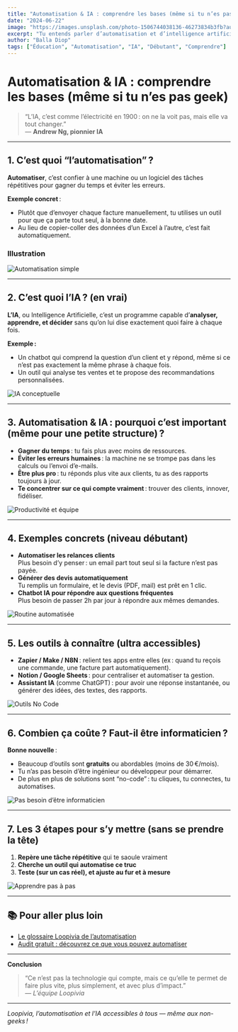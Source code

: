 ```yaml
---
title: "Automatisation & IA : comprendre les bases (même si tu n’es pas geek)"
date: "2024-06-22"
image: "https://images.unsplash.com/photo-1506744038136-46273834b3fb?auto=format&fit=crop&w=900&q=80"
excerpt: "Tu entends parler d’automatisation et d’intelligence artificielle, mais tu ne sais pas vraiment ce que ça veut dire ? Voici un guide simple, sans jargon, pour comprendre l’essentiel et savoir comment l’utiliser pour ton business."
author: "Balla Diop"
tags: ["Éducation", "Automatisation", "IA", "Débutant", "Comprendre"]
---
```


# Automatisation & IA : comprendre les bases (même si tu n’es pas geek)

> “L’IA, c’est comme l’électricité en 1900 : on ne la voit pas, mais elle va tout changer.”  
> — **Andrew Ng, pionnier IA**

---

## 1. C’est quoi “l’automatisation” ?

**Automatiser**, c’est confier à une machine ou un logiciel des tâches répétitives pour gagner du temps et éviter les erreurs.

**Exemple concret** :  
- Plutôt que d’envoyer chaque facture manuellement, tu utilises un outil pour que ça parte tout seul, à la bonne date.
- Au lieu de copier-coller des données d’un Excel à l’autre, c’est fait automatiquement.

### Illustration
![Automatisation simple](https://images.unsplash.com/photo-1519389950473-47ba0277781c?auto=format&fit=crop&w=900&q=80)

---

## 2. C’est quoi l’IA ? (en vrai)

**L’IA**, ou Intelligence Artificielle, c’est un programme capable d’**analyser, apprendre, et décider** sans qu’on lui dise exactement quoi faire à chaque fois.

**Exemple :**
- Un chatbot qui comprend la question d’un client et y répond, même si ce n’est pas exactement la même phrase à chaque fois.
- Un outil qui analyse tes ventes et te propose des recommandations personnalisées.

![IA conceptuelle](https://images.unsplash.com/photo-1498050108023-c5249f4df085?auto=format&fit=crop&w=900&q=80)

---

## 3. Automatisation & IA : pourquoi c’est important (même pour une petite structure) ?

- **Gagner du temps** : tu fais plus avec moins de ressources.
- **Éviter les erreurs humaines** : la machine ne se trompe pas dans les calculs ou l’envoi d’e-mails.
- **Être plus pro** : tu réponds plus vite aux clients, tu as des rapports toujours à jour.
- **Te concentrer sur ce qui compte vraiment** : trouver des clients, innover, fidéliser.

![Productivité et équipe](https://images.unsplash.com/photo-1461749280684-dccba630e2f6?auto=format&fit=crop&w=900&q=80)

---

## 4. Exemples concrets (niveau débutant)

- **Automatiser les relances clients**  
  Plus besoin d’y penser : un email part tout seul si la facture n’est pas payée.
- **Générer des devis automatiquement**  
  Tu remplis un formulaire, et le devis (PDF, mail) est prêt en 1 clic.
- **Chatbot IA pour répondre aux questions fréquentes**  
  Plus besoin de passer 2h par jour à répondre aux mêmes demandes.

![Routine automatisée](https://images.unsplash.com/photo-1503676382389-4809596d5290?auto=format&fit=crop&w=900&q=80)

---

## 5. Les outils à connaître (ultra accessibles)

- **Zapier / Make / N8N** : relient tes apps entre elles (ex : quand tu reçois une commande, une facture part automatiquement).
- **Notion / Google Sheets** : pour centraliser et automatiser ta gestion.
- **Assistant IA** (comme ChatGPT) : pour avoir une réponse instantanée, ou générer des idées, des textes, des rapports.

![Outils No Code](https://images.unsplash.com/photo-1519389950473-47ba0277781c?auto=format&fit=crop&w=900&q=80)

---

## 6. Combien ça coûte ? Faut-il être informaticien ?

**Bonne nouvelle** :  
- Beaucoup d’outils sont **gratuits** ou abordables (moins de 30 €/mois).
- Tu n’as pas besoin d’être ingénieur ou développeur pour démarrer.  
- De plus en plus de solutions sont “no-code” : tu cliques, tu connectes, tu automatises.

![Pas besoin d’être informaticien](https://images.unsplash.com/photo-1513258496099-48168024aec0?auto=format&fit=crop&w=900&q=80)

---

## 7. Les 3 étapes pour s’y mettre (sans se prendre la tête)

1. **Repère une tâche répétitive** qui te saoule vraiment
2. **Cherche un outil qui automatise ce truc**
3. **Teste (sur un cas réel), et ajuste au fur et à mesure**

![Apprendre pas à pas](https://images.unsplash.com/photo-1465101046530-73398c7f28ca?auto=format&fit=crop&w=900&q=80)

---

## 📚 Pour aller plus loin

- [Le glossaire Loopivia de l’automatisation](https://www.loopivia.com/glossaire-automatisation)
- [Audit gratuit : découvrez ce que vous pouvez automatiser](https://www.loopivia.com/audit)


---

**Conclusion**  
> “Ce n’est pas la technologie qui compte, mais ce qu’elle te permet de faire plus vite, plus simplement, et avec plus d’impact.”  
> — *L’équipe Loopivia*

---

*Loopivia, l’automatisation et l’IA accessibles à tous — même aux non-geeks !*
